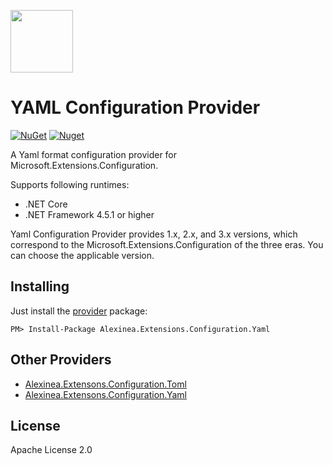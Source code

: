 <p>
    <a href="https://alexinea.com" target="_blank" title="YAML Configuration Provider">
        <img width="100" src="./misc/images/yaml-logo.png" />
    </a>
</p>

# YAML Configuration Provider

[![NuGet](https://img.shields.io/nuget/v/Alexinea.Extensions.Configuration.Yaml.svg)](https://nuget.org/packages/Alexinea.Extensions.Configuration.Yaml) [![Nuget](https://img.shields.io/nuget/dt/Alexinea.Extensions.Configuration.Yaml.svg)](https://nuget.org/packages/Alexinea.Extensions.Configuration.Yaml)

A Yaml format configuration provider for Microsoft.Extensions.Configuration.

Supports following runtimes:

+ .NET Core
+ .NET Framework 4.5.1 or higher

Yaml Configuration Provider provides 1.x, 2.x, and 3.x versions, which correspond to the Microsoft.Extensions.Configuration of the three eras. You can choose the applicable version.

## Installing

Just install the [provider](https://nuget.org/packages/Alexinea.Extensions.Configuration.Yaml) package:

```
PM> Install-Package Alexinea.Extensions.Configuration.Yaml
```

## Other Providers

+ [Alexinea.Extensons.Configuration.Toml](https://github.com/alexinea/Extensions.Configuration.Toml)
+ [Alexinea.Extensons.Configuration.Yaml](https://github.com/alexinea/Extensions.Configuration.Yaml)

## License

Apache License 2.0


